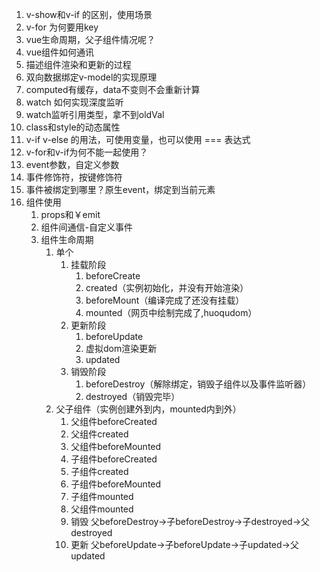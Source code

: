 1. v-show和v-if 的区别，使用场景
2. v-for 为何要用key
3. vue生命周期，父子组件情况呢？
4. vue组件如何通讯
5. 描述组件渲染和更新的过程
6. 双向数据绑定v-model的实现原理
7. computed有缓存，data不变则不会重新计算
8. watch 如何实现深度监听
9. watch监听引用类型，拿不到oldVal
10. class和style的动态属性
11. v-if v-else 的用法，可使用变量，也可以使用 === 表达式
12. v-for和v-if为何不能一起使用？
13. event参数，自定义参数
14. 事件修饰符，按键修饰符
15. 事件被绑定到哪里？原生event，绑定到当前元素
16. 组件使用
    1. props和￥emit
    2. 组件间通信-自定义事件
    3. 组件生命周期
        1. 单个
            1. 挂载阶段
                1. beforeCreate
                2. created（实例初始化，并没有开始渲染）
                3. beforeMount（编译完成了还没有挂载）
                4. mounted（网页中绘制完成了,huoqudom）
            2. 更新阶段
                1. beforeUpdate
                2. 虚拟dom渲染更新
                2. updated
            3. 销毁阶段
                1. beforeDestroy（解除绑定，销毁子组件以及事件监听器）
                2. destroyed（销毁完毕）
        2. 父子组件（实例创建外到内，mounted内到外）
            1. 父组件beforeCreated
            2. 父组件created
            3. 父组件beforeMounted
            4. 子组件beforeCreated 
            5. 子组件created
            6. 子组件beforeMounted
            7. 子组件mounted
            8. 父组件mounted
            9. 销毁 父beforeDestroy->子beforeDestroy->子destroyed->父destroyed
            10. 更新 父beforeUpdate->子beforeUpdate->子updated->父updated